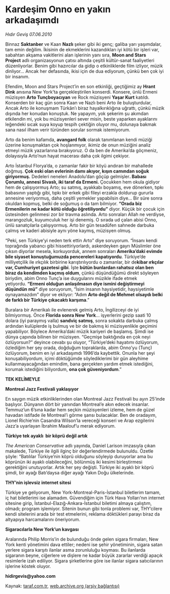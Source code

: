 # Kardeşim Onno en yakın arkadaşımdı 

*Hıdır Geviş 07.06.2010*

<div class="yazi">
<p>Binnaz <b>Saktanber</b> ve Kaan <b>Nazlı </b>şeker gibi iki genç; galiba yarı yaşımdalar, tam emin değilim. İkisinin de ekmeklerini kazandıkları iyi kötü bir işleri var, sabahtan akşama vakitlerini alan işlerinin yanı sıra, <b>Moon and Stars Project</b> adlı organizasyonun çatısı altında çeşitli kültür-sanat faaliyetleri düzenliyorlar. Benim gibi hazırcılar da gidip o etkinliklerde film izliyor, müzik dinliyor... Ancak her defasında, ikisi için de dua ediyorum, çünkü ben çok iyi bir insanım.</p>
<p>Efendim, Moon and Stars Project’in en son etkinliği, geçtiğimiz ay <b>Hrant Dink</b> anısına New York’ta gerçekleştirilen konserdi. Konsere, ünlü Ermeni müzisyen <b>Arto Tunçboyacıyan</b> ve Rock müzisyeni <b>Yaşar Kurt</b> katıldı. Konserden bir kaç gün sonra Kaan ve Nazlı beni Arto ile buluşturdular, Ancak Arto ile konuşmam Türkân’ı biraz hayalkırıklığına uğrattı, çünkü müzik dışında her konudan konuştuk. Ne yapayım, yok şekerim şu akımdan etkilendin mi, yok bu müzisyenleri sever misin, beste yaparken ayaklarını leğendeki sıcak suya koyup tespih çektiğin oluyor mu, dolunaya bakmak sana nasıl ilham verir türünden sorular sormak istemiyorum.</p>
<p>Arto da benim kafamda, <b>avangard folk</b> olarak tanımlanan kendi müziği üzerine konuşmaktan çok hoşlanmıyor, ikimiz de onun müziğini analiz etmeyi müzik yazarlarına bırakıyoruz. O da ben de Amerika’da göçmeniz, dolayısıyla Arto’nun hayat macerası daha çok ilgimi çekiyor.</p>
<p>Arto İstanbul Florya’da, o zamanlar fakir bir köyü andıran bir mahallede doğmuş. <b>Çok eski olan evlerinin damı akıyor, kışın camından soğuk giriyormuş.</b> Dedeleri neneleri Anadolu’dan göçüp gelmişler<b>. Babası Çorumlu, annesi Sivaslı, iki taraf da Ermeni.</b> Çocukken hem okula gidiyor hem de çalışıyormuş Arto; su satmış, ayakkabı boyamış, eve dönerken, tıpkı babasının yaptığı gibi, tıpkı bir erkek gibi fileyi erzakla doldurup gururla annesine veriyormuş, daha çeşitli yemekler yapabilsin diye... Bir süre sonra okuldan kopmuş, belki de soğumuş o da tam bilmiyor. <b>“Orada biz Ermenilerin ne kadar kötü olduğu öğretiliyordu”</b> diyor. Küçük bir çocuk için üstesinden gelinmesi zor bir travma aslında. Arto sonraları Allah ne verdiyse, marangozluk, kuyumculuk her işi denemiş. O sırada ud çalan abisi Onno, ünlü sanatçılarla çalışıyormuş. Arto bir gün tesadüfen sahnede darbuka çalmış ve kaderi abisiyle aynı yöne kaymış, müzisyen olmuş.</p>
<p>“Peki, sen Türkiye’yi neden terk ettin Arto” diye soruyorum. “İnsanı kendi toprağında yabancı gibi hissettiriyorlardı, askerdeyken gayrı Müslimler öne çıksın diyorlar mesela, korkuyorduk, annem sonraları <b>Amerika’daki evimde bile siyaset konuştuğumuzda pencereleri kapatıyordu</b>. Türkiye’de milliyetçilik ile ırkçılık birbirine karıştırılıyordu o zamanlar, bir de<b>kibar ırkçılar var, Cumhuriyet gazetesi gibi</b>. İşte <b>bütün bunlardan rahatsız olan ben biraz da kendimden kaçmış oldum</b>, çünkü düşündüğümü direkt söyleyen biriydim, abim Onno Tunç’a ise duygularını müzikle ifade etmek yetiyordu. <b>“Ermeni olduğun anlaşılmasın diye ismini değiştirmeyi düşündün mü”</b> diye soruyorum, “İsim insanın haysiyetidir, haysiyetimle oynayamazdım” diyor ve ekliyor: “Adım <b>Arto değil de Mehmet olsaydı belki de farklı bir Türkiye çıkacaktı karşıma</b>.”</p>
<p>Buralara bir Amerikalı ile evlenerek gelmiş Arto, İngilizceyi de iyi bilmiyormuş. Önce <b>Florida sonra New York</b>... işyerlerini gezip saati 10 dolara (iyi paraymış valla) <b>sandviç satmış</b>, sonra sokakta darbuka çalmış ardından kulüplerde iş bulmuş ve bir de bakmış ki müzisyenlikle geçimini yapabiliyor. Böylece Amerika’daki müzik kariyeri de başlamış. Şimdi ise dünya çapında bilinen bir müzisyen. “Geçmişe baktığında en çok neyi özlüyorsun?” deyince cevabı şu oluyor, “Türkiye’deki hayatımı özlüyorum, özlediğim her şey orada, doğduğum topraklarda, abim Onno’yu (Tunç) özlüyorum, benim en iyi arkadaşımdı 1996’da kaybettik. Onunla her şeyi konuşabiliyordum, içimi döktüğümde söylediklerimi bir gün aleyhime kullanmayacağından emindim, bana gerçekten yardım etmek istediğini, korumak istediğini biliyordum, <b>ona çok güveniyordum</b>.” <br/></p>
<p><b>TEK KELİMEYLE</b> <br/></p>
<p><b>Montreal Jazz Festivali yaklaşıyor</b></p>
<p>En saygın müzik etkinliklerinden olan Montreal Jazz Festivali bu ayın 25’inde başlıyor. Dünyanın dört bir yanından Montreal’e akın edecek insanlar. Temmuz’un 6’sına kadar hem seçkin müzisyenleri izleme, hem de güzel havadan istifade ile Montreal’i görme şansı bulacaklar. Ben de oradayım, Lionel Richie’nin Casandra Wilson’la vereceği konseri ve Arap ezgilerini Jazz’a uyarlayan İbrahim Maalouf’u merak ediyorum. <br/></p>
<p><b>Türkiye tek ayaklı  bir köprü değil artık</b></p>
<p><i>The American Conservative</i> adlı yayında, Daniel Larison imzasıyla çıkan makalede, Türkiye ile ilgili ilginç bir değerlendirmede bulunuldu. Özetle şöyle: “Batılılar Türkiye’nin köprü olduğunu söyleyip duruyorlar ama bu köprünün iki ayaklı olabileceğini, bölünmüş iki kesimi birleştirmesi gerektiğini unutuyorlar. Artık her şey değişti. Türkiye iki ayaklı bir köprü şimdi, bir ayağı Batı’daysa diğer ayağı Yakın Doğu ülkelerinde. <br/></p>
<p><b>THY’nin işlevsiz internet sitesi</b></p>
<p>Türkiye ye geliyorum, New York-Montreal-Paris-İstanbul biletlerim tamam, iç hat biletlerimi ise alamadım. Güvendiğim için Türk Hava Yolları’nın internet sitesine girip, İstanbul-Elazığ-Ankara-İstanbul biletimi almaya çalıştım, olmadı; program işlemiyor. Sitenin bunun gibi tonla problemi var, THY’cilere kendi sitelerini arada bir test etmelerini, reklama döktükleri parayı biraz da altyapıya harcamalarını öneriyorum.  <br/></p>
<p><b>Sigaracılarla New York’un kavgası</b></p>
<p>Aralarında Philip Morris’in de bulunduğu önde gelen sigara firmaları, New York kenti yönetimini dava ettiler; nedeni ise şehir yönetiminin, sigara satan yerlere sigara karşıtı ilanlar asma zorunluluğu koyması. Bu ilanlarda sigaranın beyne, ciğerlere ve dişlere ne kadar büyük zararlar verdiği apaçık resimlerle izah ediliyor. Sigara şirketlerine göre ise ilanlar sigara satıcılarının işlerine köstek oluyor.</p>
<p><b>hidirgevis@yahoo.com</b> </p></div>

Kaynak: [taraf.com.tr](m), [web.archive.org (arşiv bağlantısı)](http://web.archive.org/web/20100610214601/http://taraf.com.tr:80/hidir-gevis/makale-kardesim-onno-en-yakin-arkadasimdi.htm)
